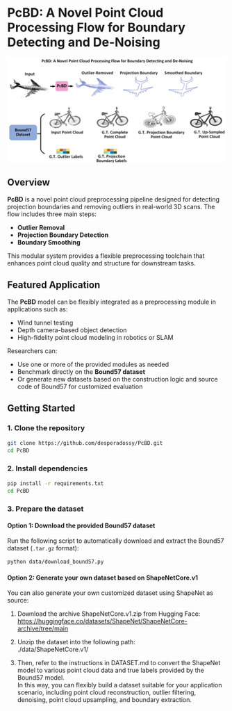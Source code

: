 # PcBD: A Novel Point Cloud Processing Flow for Boundary Detecting and De-Noising

![Graphical Abstract](./Graphical%20Abstract.png)

##  Overview

**PcBD** is a novel point cloud preprocessing pipeline designed for detecting projection boundaries and removing outliers in real-world 3D scans. The flow includes three main steps:  
- **Outlier Removal**  
- **Projection Boundary Detection**  
- **Boundary Smoothing**

This modular system provides a flexible preprocessing toolchain that enhances point cloud quality and structure for downstream tasks.

## Featured Application

The **PcBD** model can be flexibly integrated as a preprocessing module in applications such as:

- Wind tunnel testing  
- Depth camera-based object detection  
- High-fidelity point cloud modeling in robotics or SLAM

Researchers can:

- Use one or more of the provided modules as needed  
- Benchmark directly on the **Bound57 dataset**  
- Or generate new datasets based on the construction logic and source code of Bound57 for customized evaluation

## Getting Started

### 1. Clone the repository

```bash
git clone https://github.com/desperadossy/PcBD.git
cd PcBD
```

### 2. Install dependencies

```bash
pip install -r requirements.txt
cd PcBD
```

### 3. Prepare the dataset

#### Option 1: Download the provided Bound57 dataset

Run the following script to automatically download and extract the Bound57 dataset (`.tar.gz` format):

```bash
python data/download_bound57.py
```

#### Option 2: Generate your own dataset based on ShapeNetCore.v1

You can also generate your own customized dataset using ShapeNet as source:

1. Download the archive ShapeNetCore.v1.zip from Hugging Face:  
  https://huggingface.co/datasets/ShapeNet/ShapeNetCore-archive/tree/main

2. Unzip the dataset into the following path:  
 ./data/ShapeNetCore.v1/

3. Then, refer to the instructions in DATASET.md to convert the ShapeNet model to various point cloud data and true labels provided by the Bound57 model.  
 In this way, you can flexibly build a dataset suitable for your application scenario, including point cloud reconstruction, outlier filtering, denoising, point cloud upsampling, and boundary extraction.
